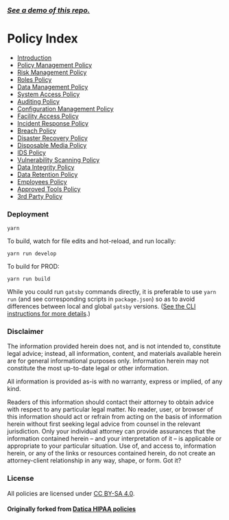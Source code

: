 ### _[See a demo of this repo.](https://policies.versionista.com)_

# Policy Index

- [Introduction](src/pages/policies/introduction.md)
- [Policy Management Policy](src/pages/policies/policy_management_policy.md)
- [Risk Management Policy](src/pages/policies/risk_management_policy.md)
- [Roles Policy](src/pages/policies/roles_policy.md)
- [Data Management Policy](src/pages/policies/data_management_policy.md)
- [System Access Policy](src/pages/policies/systems_access_policy.md)
- [Auditing Policy](src/pages/policies/auditing_policy.md)
- [Configuration Management Policy](src/pages/policies/configuration_management_policy.md)
- [Facility Access Policy](src/pages/policies/facility_access_policy.md)
- [Incident Response Policy](src/pages/policies/incident_response_policy.md)
- [Breach Policy](src/pages/policies/breach_policy.md)
- [Disaster Recovery Policy](src/pages/policies/disaster_recovery_policy.md)
- [Disposable Media Policy](src/pages/policies/disposable_media_policy.md)
- [IDS Policy](src/pages/policies/ids_policy.md)
- [Vulnerability Scanning Policy](src/pages/policies/vulnerability_scanning_policy.md)
- [Data Integrity Policy](src/pages/policies/data_integrity_policy.md)
- [Data Retention Policy](src/pages/policies/data_retention_policy.md)
- [Employees Policy](src/pages/policies/employees_policy.md)
- [Approved Tools Policy](src/pages/policies/approved_tools_policy.md)
- [3rd Party Policy](src/pages/policies/3rd_party_policy.md)

### Deployment

```
yarn
```

To build, watch for file edits and hot-reload, and run locally:

```
yarn run develop
```

To build for PROD:

```
yarn run build
```

While you could run `gatsby` commands directly, it is preferable to use
`yarn run` (and see corresponding scripts in `package.json`) so as to avoid
differences between local and global `gatsby` versions.
([See the CLI instructions for more details](https://www.npmjs.com/package/gatsby-cli).)

### Disclaimer

The information provided herein does not, and is not intended to, constitute
legal advice; instead, all information, content, and materials available herein
are for general informational purposes only. Information herein may not
constitute the most up-to-date legal or other information.

All information is provided as-is with no warranty, express or implied, of any
kind.

Readers of this information should contact their attorney to obtain advice with
respect to any particular legal matter. No reader, user, or browser of this
information should act or refrain from acting on the basis of information herein
without first seeking legal advice from counsel in the relevant jurisdiction.
Only your individual attorney can provide assurances that the information
contained herein – and your interpretation of it – is applicable or appropriate
to your particular situation. Use of, and access to, information herein, or any
of the links or resources contained herein, do not create an attorney-client
relationship in any way, shape, or form. Got it?

### License

All policies are licensed under
[CC BY-SA 4.0](http://creativecommons.org/licenses/by-sa/4.0/).

#### Originally forked from [Datica HIPAA policies](https://github.com/catalyzeio/policies)
